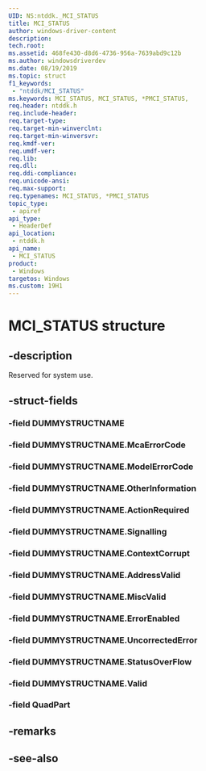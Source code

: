 ```yaml
---
UID: NS:ntddk._MCI_STATUS
title: MCI_STATUS
author: windows-driver-content
description: 
tech.root:
ms.assetid: 468fe430-d8d6-4736-956a-7639abd9c12b
ms.author: windowsdriverdev
ms.date: 08/19/2019
ms.topic: struct
f1_keywords:
 - "ntddk/MCI_STATUS"
ms.keywords: MCI_STATUS, MCI_STATUS, *PMCI_STATUS, 
req.header: ntddk.h
req.include-header:
req.target-type:
req.target-min-winverclnt:
req.target-min-winversvr:
req.kmdf-ver:
req.umdf-ver:
req.lib:
req.dll:
req.ddi-compliance:
req.unicode-ansi:
req.max-support:
req.typenames: MCI_STATUS, *PMCI_STATUS
topic_type: 
 - apiref
api_type: 
 - HeaderDef
api_location: 
 - ntddk.h
api_name: 
 - MCI_STATUS
product: 
 - Windows
targetos: Windows
ms.custom: 19H1
---
```


# MCI_STATUS structure

## -description

Reserved for system use.

## -struct-fields

### -field DUMMYSTRUCTNAME
 
### -field DUMMYSTRUCTNAME.McaErrorCode
 
### -field DUMMYSTRUCTNAME.ModelErrorCode
 
### -field DUMMYSTRUCTNAME.OtherInformation
 
### -field DUMMYSTRUCTNAME.ActionRequired
 
### -field DUMMYSTRUCTNAME.Signalling
 
### -field DUMMYSTRUCTNAME.ContextCorrupt
 
### -field DUMMYSTRUCTNAME.AddressValid
 
### -field DUMMYSTRUCTNAME.MiscValid
 
### -field DUMMYSTRUCTNAME.ErrorEnabled
 
### -field DUMMYSTRUCTNAME.UncorrectedError
 
### -field DUMMYSTRUCTNAME.StatusOverFlow
 
### -field DUMMYSTRUCTNAME.Valid
 
### -field QuadPart
 

## -remarks

## -see-also
